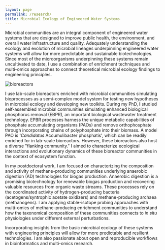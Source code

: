 ```yaml
---
layout: page
permalink: /research/
title: Microbial Ecology of Engineered Water Systems
---
```


<p> Microbial communities are an integral component of engineered water systems that are designed to improve public health, the environment, and overall water infrastructure and quality. Adequately understanding the ecology and evolution of microbial lineages underpinning engineered water systems will allow for more predictable and sustainable biotechnologies. Since most of the microorganisms underpinning these systems remain uncultivated to date, I use a combination of enrichment techniques and multi-omics approaches to connect theoretical microbial ecology findings to engineering principles. </p> 

<img class="center-block img img-responsive" src="../images/enrichments.jpg" alt="bioreactors">

<p> I use lab-scale bioreactors enriched with microbial communities simulating bioprocesses as a semi-complex model system for testing new hypotheses in microbial ecology and developing new toolkits. During my PhD, I studied self-assembled microbial communities simulating enhanced biological phosphorus removal (EBPR), an important biological wastewater treatment technology. EPBR processes harness the unique metabolic capabilities of phosphate accumulating organisms (PAOs) and remove orthophosphate through incorporating chains of polyphosphate into their biomass. A model PAO is '<i>Candidatus</i> Accumulibacter phosphatis', which can be readily enriched for in lab-scale bioreactors. However, these bioreactors also host a diverse "flanking community." I aimed to characterize ecological interactions and evolutionary dynamics of these bioreactor communities in the context of ecosystem function.</p>

<p> In my postdoctoral work, I am focused on characterizing the composition and activity of methane-producing communities underlying anaerobic digestion (AD) technologies for biogas production. Anaerobic digestion is a promising biotechnology for renewable biogas production and recovering valuable resources from organic waste streams. These processes rely on the coordinated activity of hydrogen-producing bacteria (acetogens/syntrophic acetate oxidizers) and methane-producing archaea (methanogens). I am applying stable-isotope probing approaches with multi-omics of methane-producing enrichment communities to understand how the taxonomical composition of these communities connects to <i> in situ </i> physiologies under different external perturbations.</p> 

<p>Incorporating insights from the basic microbial ecology of these systems with engineering principles will allow for more predictable and resilient technologies. I am also passionate about open and reproducible workflows in bioinformatics and multi-omics research.</p>